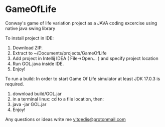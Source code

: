 # GameOfLife
Conway's game of life variation project as a JAVA coding excercise using native java swing library 

To install project in IDE:

1. Download ZIP.
2. Extract to ~/Documents/projects/GameOfLife
3. Add project in Intellij IDEA ( File->Open... ) and specify project location
4. Run GOL.java inside IDE.
5. Enjoy!

To run a build:
In order to start Game Of Life simulator at least JDK 17.0.3 is required.

1. download build/GOL.jar
2. in a terminal linux:
   cd to a file location, then: 
3. java -jar GOL.jar
4. Enjoy!

Any questions or ideas write me vitgedis@protonmail.com
